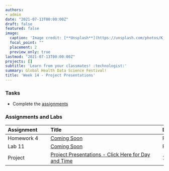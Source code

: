 ```yaml
---
authors:
- admin
date: "2021-07-13T00:00:00Z"
draft: false
featured: false
image:
  caption: 'Image credit: [**Unsplash**](https://unsplash.com/photos/K_VeavYEfdA)'
  focal_point: ""
  placement: 2
  preview_only: true
lastmod: "2021-07-13T00:00:00Z"
projects: []
subtitle: 'Learn from your classmates! :technologist:'
summary: Global Health Data Science Festival!
title: 'Week 14 - Project Presentations'
---
```


### Tasks

- Complete the [assignments](/post/14-week/#assignments-and-labs)

### Assignments and Labs

| <div style="width:120px;text-align:left">Assignment</div> | <div style="width:340px;text-align:left">Title</div> | <div style="width:200px;text-align:left">Due</div> |
|:---|:---|:---|
| Homework 4 | [Coming Soon](https://sta-198-glhlth-298-fall-2022.github.io/website/slides/week-02/coming-soon.html)  | Fri., 12/2 |
| Lab 11 | [Coming Soon](https://sta-198-glhlth-298-fall-2022.github.io/website/slides/week-02/coming-soon.html)  | Fri., 12/2 |
| Project | [Project Presentations - Click Here for Day and Time](https://sta-198-glhlth-298-fall-2022.github.io/website/slides/week-02/coming-soon.html)  | 11/28, 11/30, and 12/5 |




